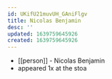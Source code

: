 ```yaml
---
id: UKifU21muvUH_GAniFlgv
title: Nicolas Benjamin
desc: ''
updated: 1639759645926
created: 1639759645926
---
```



- [[person]] - Nicolas Benjamin
- appeared 1x at the stoa
